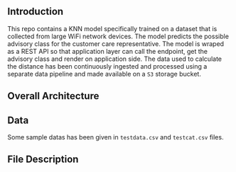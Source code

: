 ## Introduction

This repo contains a KNN model specifically trained on a dataset that is collected from large WiFi network devices. The model predicts the possible advisory class for the customer care representative. The model is wraped as a REST API so that application layer can call the endpoint, get the advisory class and render on application side. The data used to calculate the distance has been continuously ingested and processed using a separate data pipeline and made available on a `S3` storage bucket.

## Overall Architecture 


## Data 

Some sample datas has been given in `testdata.csv` and `testcat.csv` files. 

## File Description
